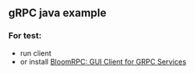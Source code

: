 ## gRPC java example

### For test:
- run client 
- or install [BloomRPC: GUI Client for GRPC Services](https://github.com/uw-labs/bloomrpc)